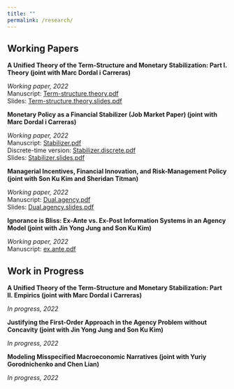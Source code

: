 ```yaml
---
title: ""
permalink: /research/
---
```


## Working Papers

**A Unified Theory of the Term-Structure and Monetary Stabilization: Part I. Theory (joint with Marc Dordal i Carreras)** 

  *Working paper, 2022*  
  Manuscript: [Term-structure.theory.pdf](/home/files/0Seung_JMP2.pdf)  
  Slides: [Term-structure.theory.slides.pdf](/home/files/0Seung_JMP2_slides.pdf)  


**Monetary Policy as a Financial Stabilizer (Job Market Paper) (joint with Marc Dordal i Carreras)** 

  *Working paper, 2022*  
  Manuscript: [Stabilizer.pdf](/home/files/0Seung_JMP1.pdf)  
  Discrete-time version: [Stabilizer.discrete.pdf](/home/files/0Discrete_Seung_JMP1.pdf)  
  Slides: [Stabilizer.slides.pdf](/home/files/0Seung_JMP1_Slides.pdf)    


**Managerial Incentives, Financial Innovation, and Risk-Management Policy (joint with Son Ku Kim and Sheridan Titman)** 

  *Working paper, 2022*  
  Manuscript: [Dual.agency.pdf](/home/files/0klt2021.pdf)  
  Slides: [Dual.agency.slides.pdf](/home/files/0Slides_klt2021.pdf)    
 
 
**Ignorance is Bliss: Ex-Ante vs. Ex-Post Information Systems in an Agency Model (joint with Jin Yong Jung and Son Ku Kim)** 

  *Working paper, 2022*  
  Manuscript: [ex.ante.pdf](/home/files/exante2020.pdf)  
  
  

## Work in Progress

**A Unified Theory of the Term-Structure and Monetary Stabilization: Part II. Empirics (joint with Marc Dordal i Carreras)**  

  *In progress, 2022*  

**Justifying the First-Order Approach in the Agency Problem without Concavity (joint with Jin Yong Jung and Son Ku Kim)**  

  *In progress, 2022*  

**Modeling Misspecified Macroeconomic Narratives (joint with Yuriy Gorodnichenko and Chen Lian)**  

  *In progress, 2022*  
